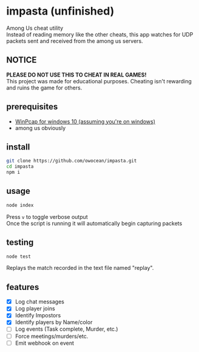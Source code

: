 # impasta (unfinished)
Among Us cheat utility  
Instead of reading memory like the other cheats, this app watches for UDP packets sent and received from the among us servers.  

## NOTICE
**PLEASE DO NOT USE THIS TO CHEAT IN REAL GAMES!**  
This project was made for educational purposes. Cheating isn't rewarding and ruins the game for others.

## prerequisites
*  [WinPcap for windows 10 (assuming you're on windows)](https://nmap.org/npcap/)
* among us obviously

## install
```sh
git clone https://github.com/owocean/impasta.git
cd impasta
npm i
```

## usage
```sh
node index
```
Press `v` to toggle verbose output  
Once the script is running it will automatically begin capturing packets

## testing
```sh
node test
```
Replays the match recorded in the text file named "replay".

## features
- [x] Log chat messages
- [x] Log player joins
- [x] Identify Impostors
- [x] Identify players by Name/color
- [ ] Log events (Task complete, Murder, etc.)
- [ ] Force meetings/murders/etc.
- [ ] Emit webhook on event
